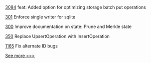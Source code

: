 
[3084](https://github.com/hyperledger/aries-framework-go/pull/3084) feat: Added option for optimizing storage batch put operations

[301](https://github.com/hyperledger/transact/pull/301) Enforce single writer for sqlite

[300](https://github.com/hyperledger/transact/pull/300) Improve documentation on state::Prune and Merkle state

[350](https://github.com/hyperledger/firefly/pull/350) Replace UpsertOperation with InsertOperation

[1165](https://github.com/hyperledger/grid/pull/1165) Fix alternate ID bugs


[See more >>>](https://start-here.hyperledger.org/pull-requests)
